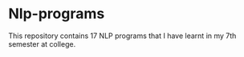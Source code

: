 # Nlp-programs
This repository contains 17 NLP programs that I have learnt in my 7th semester at college.
